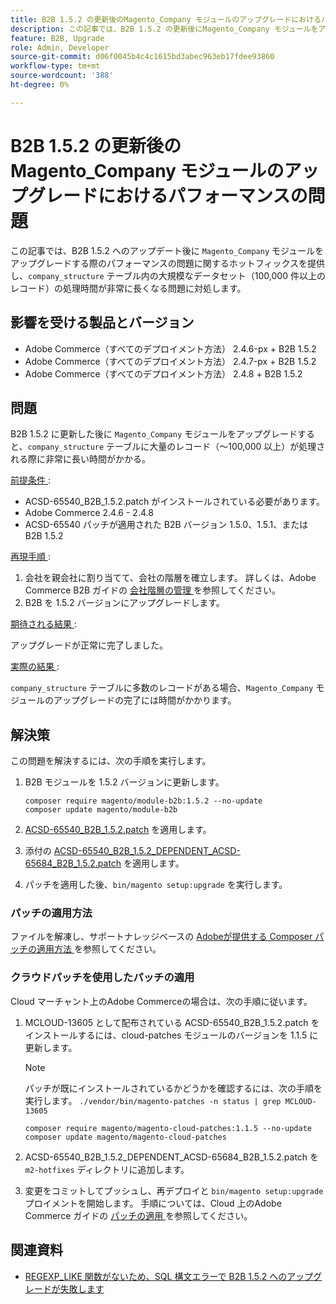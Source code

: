 ```yaml
---
title: B2B 1.5.2 の更新後のMagento_Company モジュールのアップグレードにおけるパフォーマンスの問題
description: この記事では、B2B 1.5.2 の更新後にMagento_Company モジュールをアップグレードする際のパフォーマンスの問題に関するホットフィックスを提供し、company_structure テーブル内の大規模なデータセットの処理時間が過度に長くなる問題に対処します。
feature: B2B, Upgrade
role: Admin, Developer
source-git-commit: d06f0045b4c4c1615bd3abec963eb17fdee93860
workflow-type: tm+mt
source-wordcount: '388'
ht-degree: 0%

---
```


# B2B 1.5.2 の更新後のMagento_Company モジュールのアップグレードにおけるパフォーマンスの問題

この記事では、B2B 1.5.2 へのアップデート後に `Magento_Company` モジュールをアップグレードする際のパフォーマンスの問題に関するホットフィックスを提供し、`company_structure` テーブル内の大規模なデータセット（100,000 件以上のレコード）の処理時間が非常に長くなる問題に対処します。

## 影響を受ける製品とバージョン

* Adobe Commerce（すべてのデプロイメント方法） 2.4.6-px + B2B 1.5.2
* Adobe Commerce（すべてのデプロイメント方法） 2.4.7-px + B2B 1.5.2
* Adobe Commerce（すべてのデプロイメント方法） 2.4.8 + B2B 1.5.2

## 問題

B2B 1.5.2 に更新した後に `Magento_Company` モジュールをアップグレードすると、`company_structure` テーブルに大量のレコード（～100,000 以上）が処理される際に非常に長い時間がかかる。

<u> 前提条件 </u>:

* ACSD-65540_B2B_1.5.2.patch がインストールされている必要があります。
* Adobe Commerce 2.4.6 - 2.4.8
* ACSD-65540 パッチが適用された B2B バージョン 1.5.0、1.5.1、または B2B 1.5.2

<u> 再現手順 </u>:

1. 会社を親会社に割り当てて、会社の階層を確立します。 詳しくは、Adobe Commerce B2B ガイドの [ 会社階層の管理 ](https://experienceleague.adobe.com/en/docs/commerce-admin/b2b/company-management/manage-company-hierarchy) を参照してください。
1. B2B を 1.5.2 バージョンにアップグレードします。

<u> 期待される結果 </u>:

アップグレードが正常に完了しました。

<u> 実際の結果 </u>:

`company_structure` テーブルに多数のレコードがある場合、`Magento_Company` モジュールのアップグレードの完了には時間がかかります。

## 解決策

この問題を解決するには、次の手順を実行します。

1. B2B モジュールを 1.5.2 バージョンに更新します。

   ```
   composer require magento/module-b2b:1.5.2 --no-update
   composer update magento/module-b2b
   ```

1. [ACSD-65540_B2B_1.5.2.patch](/help/troubleshooting/installation-and-upgrade/assets/ACSD-65540_B2B_1.5.2.zip) を適用します。

1. 添付の [ACSD-65540_B2B_1.5.2_DEPENDENT_ACSD-65684_B2B_1.5.2.patch](/help/troubleshooting/installation-and-upgrade/assets/ACSD-65540_B2B_1.5.2_DEPENDENT_ACSD-65684_B2B_1.5.2.patch.zip) を適用します。
1. パッチを適用した後、`bin/magento setup:upgrade` を実行します。

### パッチの適用方法

ファイルを解凍し、サポートナレッジベースの [Adobeが提供する Composer パッチの適用方法 ](https://experienceleague.adobe.com/en/docs/commerce-knowledge-base/kb/how-to/how-to-apply-a-composer-patch-provided-by-magento) を参照してください。

### クラウドパッチを使用したパッチの適用

Cloud マーチャント上のAdobe Commerceの場合は、次の手順に従います。

1. MCLOUD-13605 として配布されている ACSD-65540_B2B_1.5.2.patch をインストールするには、cloud-patches モジュールのバージョンを 1.1.5 に更新します。

   >[!NOTE]
   >
   >パッチが既にインストールされているかどうかを確認するには、次の手順を実行します。
   > `./vendor/bin/magento-patches -n status | grep MCLOUD-13605`

   ```
   composer require magento/magento-cloud-patches:1.1.5 --no-update
   composer update magento/magento-cloud-patches
   ```

1. ACSD-65540_B2B_1.5.2_DEPENDENT_ACSD-65684_B2B_1.5.2.patch を `m2-hotfixes` ディレクトリに追加します。
1. 変更をコミットしてプッシュし、再デプロイと `bin/magento setup:upgrade` プロイメントを開始します。 手順については、Cloud 上のAdobe Commerce ガイドの [ パッチの適用 ](https://experienceleague.adobe.com/en/docs/commerce-on-cloud/user-guide/develop/upgrade/apply-patches) を参照してください。

## 関連資料

* [REGEXP_LIKE 関数がないため、SQL 構文エラーで B2B 1.5.2 へのアップグレードが失敗します ](https://experienceleague.adobe.com/en/docs/commerce-knowledge-base/kb/troubleshooting/installation-and-upgrade/sql-syntax-error-due-to-missing-regexp-like-function)

